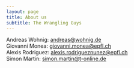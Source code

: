 ```yaml
---
layout: page
title: About us
subtitle: The Wrangling Guys
---
```


Andreas Wohnig: andreas@wohnig.de  
Giovanni Monea: giovanni.monea@epfl.ch  
Alexis Rodriguez: alexis.rodrigueznunez@epfl.ch  
Simon Martin: simon.martin@t-online.de  
